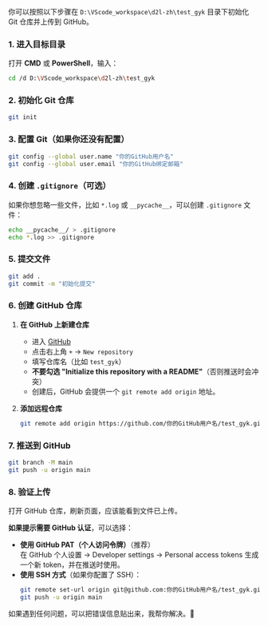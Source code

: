 你可以按照以下步骤在 `D:\VScode_workspace\d2l-zh\test_gyk` 目录下初始化 Git 仓库并上传到 GitHub。  

### **1. 进入目标目录**
打开 **CMD** 或 **PowerShell**，输入：
```sh
cd /d D:\VScode_workspace\d2l-zh\test_gyk
```

### **2. 初始化 Git 仓库**
```sh
git init
```

### **3. 配置 Git（如果你还没有配置）**
```sh
git config --global user.name "你的GitHub用户名"
git config --global user.email "你的GitHub绑定邮箱"
```

### **4. 创建 `.gitignore`（可选）**
如果你想忽略一些文件，比如 `*.log` 或 `__pycache__`，可以创建 `.gitignore` 文件：
```sh
echo __pycache__/ > .gitignore
echo *.log >> .gitignore
```

### **5. 提交文件**
```sh
git add .
git commit -m "初始化提交"
```

### **6. 创建 GitHub 仓库**
1. **在 GitHub 上新建仓库**  
   - 进入 [GitHub](https://github.com/)  
   - 点击右上角 `+` -> `New repository`  
   - 填写仓库名（比如 `test_gyk`）  
   - **不要勾选 "Initialize this repository with a README"**（否则推送时会冲突）  
   - 创建后，GitHub 会提供一个 `git remote add origin` 地址。

2. **添加远程仓库**
   ```sh
   git remote add origin https://github.com/你的GitHub用户名/test_gyk.git
   ```

### **7. 推送到 GitHub**
```sh
git branch -M main
git push -u origin main
```

### **8. 验证上传**
打开 GitHub 仓库，刷新页面，应该能看到文件已上传。  

**如果提示需要 GitHub 认证**，可以选择：
- **使用 GitHub PAT（个人访问令牌）**（推荐）  
  在 GitHub 个人设置 -> Developer settings -> Personal access tokens 生成一个新 token，并在推送时使用。  
- **使用 SSH 方式**（如果你配置了 SSH）：
  ```sh
  git remote set-url origin git@github.com:你的GitHub用户名/test_gyk.git
  git push -u origin main
  ```

如果遇到任何问题，可以把错误信息贴出来，我帮你解决。🚀